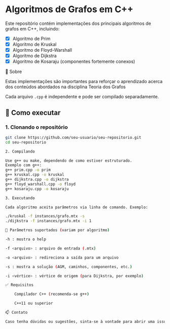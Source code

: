 # Algoritmos de Grafos em C++

Este repositório contém implementações dos principais algoritmos de grafos em C++, incluindo:

- [x] Algoritmo de Prim
- [x] Algoritmo de Kruskal
- [x] Algoritmo de Floyd-Warshall
- [x] Algoritmo de Dijkstra
- [x] Algoritmo de Kosaraju (componentes fortemente conexos)

🧠 Sobre

Estas implementações são importantes para reforçar o aprendizado acerca dos conteúdos abordados na disciplina Teoria dos Grafos


Cada arquivo `.cpp` é independente e pode ser compilado separadamente.


## 🚀 Como executar

### 1. Clonando o repositório

```bash
git clone https://github.com/seu-usuario/seu-repositorio.git
cd seu-repositorio

2. Compilando

Use g++ ou make, dependendo de como estiver estruturado.
Exemplo com g++:
g++ prim.cpp -o prim
g++ kruskal.cpp -o kruskal
g++ dijkstra.cpp -o dijkstra
g++ floyd_warshall.cpp -o floyd
g++ kosaraju.cpp -o kosaraju

3. Executando

Cada algoritmo aceita parâmetros via linha de comando. Exemplo:

./kruskal -f instances/grafo.mtx -s
./dijkstra -f instances/grafo.mtx -i 1

📌 Parâmetros suportados (variam por algoritmo)

-h : mostra o help

-f <arquivo> : arquivo de entrada (.mtx)

-o <arquivo> : redireciona a saída para um arquivo

-s : mostra a solução (AGM, caminhos, componentes, etc.)

-i <vértice> : vértice de origem (para Dijkstra, por exemplo)

✅ Requisitos

    Compilador C++ (recomenda-se g++)

    C++11 ou superior

📫 Contato

Caso tenha dúvidas ou sugestões, sinta-se à vontade para abrir uma issue ou entrar em contato.